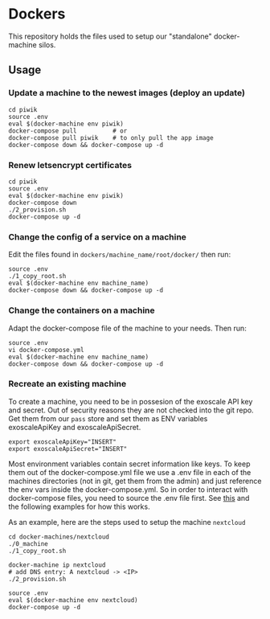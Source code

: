 # Dockers

This repository holds the files used to setup our "standalone" docker-machine silos.


## Usage

### Update a machine to the newest images (deploy an update)
```
cd piwik
source .env
eval $(docker-machine env piwik)
docker-compose pull          # or
docker-compose pull piwik    # to only pull the app image
docker-compose down && docker-compose up -d
```

### Renew letsencrypt certificates
```
cd piwik
source .env
eval $(docker-machine env piwik)
docker-compose down
./2_provision.sh
docker-compose up -d
```

### Change the config of a service on a machine
Edit the files found in `dockers/machine_name/root/docker/` then run:
```
source .env
./1_copy_root.sh
eval $(docker-machine env machine_name)
docker-compose down && docker-compose up -d
```

### Change the containers on a machine
Adapt the docker-compose file of the machine to your needs. Then run:
```
source .env
vi docker-compose.yml
eval $(docker-machine env machine_name)
docker-compose down && docker-compose up -d
```

### Recreate an existing machine
To create a machine, you need to be in possesion of the exoscale API key and secret. Out of security reasons they are not checked into the git repo. Get them from our `pass` store and set them as ENV variables exoscaleApiKey and exoscaleApiSecret.
```
export exoscaleApiKey="INSERT"
export exoscaleApiSecret="INSERT"
```

Most environment variables contain secret information like keys. To keep them out of the docker-compose.yml file we use a .env file in each of the machines directories (not in git, get them from the admin) and just reference the env vars inside the docker-compose.yml. So in order to interact with docker-compose files, you need to source the .env file first. See [this](https://docs.docker.com/compose/environment-variables/#passing-environment-variables-through-to-containers) and the following examples for how this works.


As an example, here are the steps used to setup the machine `nextcloud`
```
cd docker-machines/nextcloud
./0_machine
./1_copy_root.sh

docker-machine ip nextcloud
# add DNS entry: A nextcloud -> <IP>
./2_provision.sh

source .env
eval $(docker-machine env nextcloud)
docker-compose up -d
```

